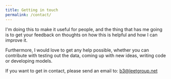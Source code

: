 ```yaml
---
title: Getting in touch
permalink: /contact/
---
```


I'm doing this to make it useful for people, and the thing that has me going is to get your feedback on thoughts on how this is helpful and how I can improve it.

Furthermore, I would love to get any help possible, whether you can contribute with testing out the data, coming up with new ideas, writing code or developing models.

If you want to get in contact, please send an email to: b3@leetgroup.net
